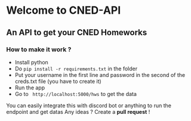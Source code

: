 # Welcome to CNED-API
## An API to get your CNED Homeworks

### How to make it work ?  
- Install python
- Do ```pip install -r requirements.txt``` in the folder
- Put your username in the first line and password in the second of the creds.txt file (you have to create it)
- Run the app
- Go to ``` http://localhost:5000/hws```  to get the data

You can easily integrate this with discord bot or anything to run the endpoint and get datas
Any ideas ? Create a **pull request** !
